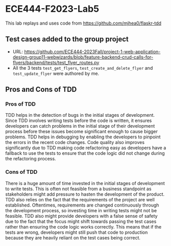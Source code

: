 # ECE444-F2023-Lab5

This lab replays and uses code from https://github.com/mjhea0/flaskr-tdd

## Test cases added to the group project
- URL: https://github.com/ECE444-2023Fall/project-1-web-application-design-group11-webwizards/blob/feature-backend-crud-calls-for-flyers/backend/tests/test_flyer_routes.py
- All the 3 tests `test_get_flyers`, `test_create_and_delete_flyer` and `test_update_flyer` were authored by me. 

## Pros and Cons of TDD
### Pros of TDD
TDD helps in the detection of bugs in the initial stages of development. Since TDD involves writing tests before the code is written, it ensures developers can catch problems in the initial stage of their development process before these issues become significant enough to cause bigger problems. TDD helps in debugging by enabling the developers to pinpoint the errors in the recent code changes. Code quality also improves significantly due to TDD making code refactoring easy as developers have a fallback to use the tests to ensure that the code logic did not change during the refactoring process. 

### Cons of TDD
There is a huge amount of time invested in the initial stages of development to write tests. This is often not feasible from a business standpoint as stakeholders might add pressure to hasten the development of the product. TDD also relies on the fact that the requirements of the project are well established. Oftentimes, requirements are changed continuously through the development process, so investing time in writing tests might not be feasible. TDD also might provide developers with a false sense of safety due to the fact that the focus might shift towards passing the test cases rather than ensuring the code logic works correctly. This means that if the tests are wrong, developers might still push that code to production because they are heavily reliant on the test cases being correct.
